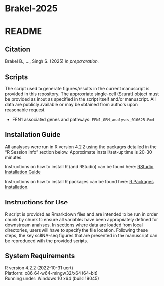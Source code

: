 # Brakel-2025

# README

## Citation
Brakel B., ..., Singh S. (2025) *in prepararation.* 

## Scripts

The script used to generate figures/results in the current manuscript is provided in this repository. The appropriate single-cell (Seurat) object must be provided as input as specified in the script itself and/or manuscript. All data are publicly available or may be obtained from authors upon reasonable request.

- FEN1 associated genes and pathways: `FEN1_GBM_analysis_010625.Rmd`

## Installation Guide

All analyses were run in R version 4.2.2 using the packages detailed in the “R Session Info” section below. Approximate install/set-up time is 20-30 minutes.

Instructions on how to install R (and RStudio) can be found here: [RStudio Installation Guide](https://rstudio-education.github.io/hopr/starting.html).

Instructions on how to install R packages can be found here: [R Packages Installation](https://rstudio-education.github.io/hopr/packages2.html).

## Instructions for Use

R script is provided as Rmarkdown files and are intended to be run in order chunk by chunk to ensure all variables have been appropriately defined for downstream analyses. In sections where data are loaded from local directories, users will have to specify the file location. Following these steps, the key scRNA-seq figures that are presented in the manuscript can be reproduced with the provided scripts.

## System Requirements

R version 4.2.2 (2022-10-31 ucrt)  
Platform: x86_64-w64-mingw32/x64 (64-bit)  
Running under: Windows 10 x64 (build 19045)  

